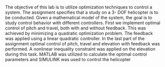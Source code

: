 The objective of this lab is to utilize optimization techniques to control a system. The assignment
specifies that a study on a 3- DOF helicopter is to be conducted. Given a mathematical model of the
system, the goal is to study control behavior with different controllers. First we implement optimal
control of pitch and travel, both with and without feedback. This was achieved by minimizing a
quadratic optimization problem. The feedback was applied using a linear quadratic controller. In the
last part of the assignment optimal control of pitch, travel and elevation with feedback was performed.
A nonlinear inequality constraint was applied on the elevation during this task. MATLAB was utilized
to calculate the optimal control parameters and SIMULINK was used to control the helicopter
